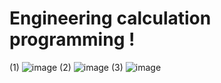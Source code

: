 # Engineering calculation programming !
(1)
![image](https://github.com/1Whiting/0219/assets/100061545/545dd4f6-d1f7-4102-a5ef-f2a9a2aebf48)
(2)
![image](https://github.com/1Whiting/0219/assets/100061545/c9c587e8-9dea-4f68-a067-81a5a48757ba)
(3)
![image](https://github.com/1Whiting/0219/assets/100061545/b41a6d9b-5e88-4093-b5e1-a98e77411113)

